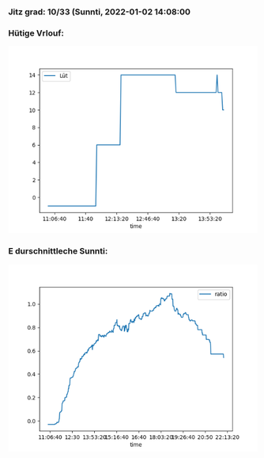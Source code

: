 ### Jitz grad: 10/33 (Sunnti, 2022-01-02 14:08:00

### Hütige Vrlouf:
![Graph](Today.png)

### E durschnittleche Sunnti:
![Graph](Sunnti.png)